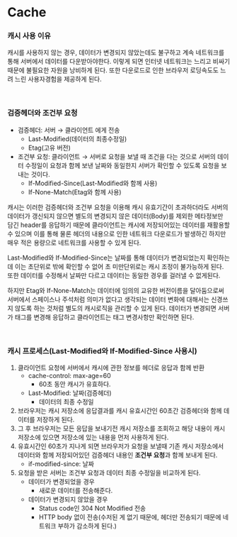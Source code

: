 # Cache

### 캐시 사용 이유

캐시를 사용하지 않는 경우, 데이터가 변경되지 않았는데도 불구하고 계속 네트워크를 통해 서버에서 데이터를 다운받아야한다. 이렇게 되면 인터넷 네트워크는 느리고 비싸기 때문에 불필요한 자원을 낭비하게 된다. 또한 다운로드로 인한 브라우저 로딩속도도 느려 느린 사용자경험을 제공하게 된다. 

<br/>

### 검증헤더와 조건부 요청

- 검증헤더: 서버 → 클라이언트 에게 전송
    - Last-Modified(데이터의 최종수정일)
    - Etag(고유 버전)
- 조건부 요청: 클라이언트 → 서버로 요청을 보낼 때 조건을 다는 것으로 서버의 데이터 수정일이 요청과 함께 보낸 날짜와 동일한지 서버가 확인할 수 있도록 요청을 보내는 것이다.
    - If-Modified-Since(Last-Modified와 함께 사용)
    - If-None-Match(Etag와 함께 사용)

캐시는 이러한 검증헤더와 조건부 요청을 이용해 캐시 유효기간이 초과하더라도 서버의 데이터가 갱신되지 않으면 별도의 변경되지 않은 데이터(Body)를 제외한 메타정보만 담긴 header를 응답하기 때문에 클라이언트는 캐시에 저장되어있는 데이터를 재활용할 수 있으며 이를 통해 물론 헤더의 내용으로 인한 네트워크 다운로드가 발생하긴 하지만 매우 적은 용량으로 네트워크를 사용할 수 있게 된다.

Last-Modified와 If-Modified-Since는 날짜를 통해 데이터가 변경되었는지 확인하는데 이는 초단위로 밖에 확인할 수 없어 초 미만단위로는 캐시 조정이 불가능하게 된다. 또한 데이터를 수정해서 날짜만 다르고 데이터는 동일한 경우를 걸러낼 수 없게된다. 

하지만 Etag와 If-None-Match는 데이터에 임의의 교유한 버전이름을 달아둠으로써 서버에서 스페이스나 주석처럼 의미가 없다고 생각되는 데이터 변화에 대해서는 신경쓰지 않도록 하는 것처럼 별도의 캐시로직을 관리할 수 있게 된다. 데이터가 변경되면 서버가 태그를 변경해 응답하고 클라이언트는 태그 변경사항만 확인하면 된다.

<br/>

### 캐시 프로세스(Last-Modified와 If-Modified-Since 사용시)

1. 클라이언트 요청에 서버에서 캐시에 관한 정보를 헤더로 응답과 함께 반환
    - cache-control: max-age=60
        - 60초 동안 캐시가 유효하다.
    - Last-Modified: 날짜(검증헤더)
        - 데이터의 최종 수정일
2. 브라우저는 캐시 저장소에 응답결과를 캐시 유효시간인 60초간 검증헤더와 함께 데이터를 저장하게 된다.  
3. 그 후 브라우저는 모든 응답을 보내기전 캐시 저장소를 조회하고 해당 내용이 캐시 저장소에 있으면 저장소에 있는 내용을 먼저 사용하게 된다. 
4. 유효시간인 60초가 지나게 되면 브라우저가 요청을 보낼때 기존 캐시 저장소에서 데이터와 함께 저장되어있던 검증헤더 내용인 **조건부 요청**과 함께 보내게 된다.
    - if-modified-since: 날짜
5. 요청을 받은 서버는 조건부 요청과 데이터 최종 수정일을 비교하게 된다.
    - 데이터가 변경되었을 경우
        - 새로운 데이터를 전송해준다.
    - 데이터가 변경되지 않았을 경우
        - Status code인 304 Not Modified 전송
        - HTTP body 없이 전송(수저된 게 없기 때문에, 헤더만 전송되기 때문에 네트워크 부하가 감소하게 된다.)
